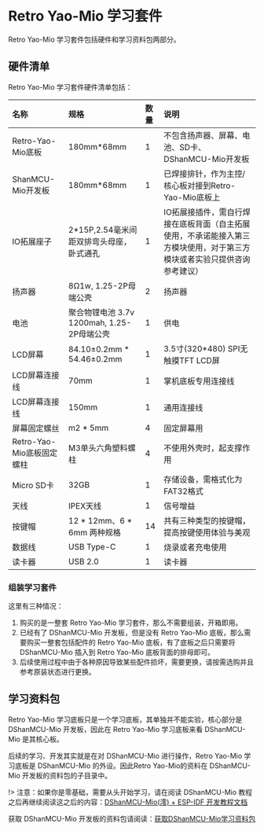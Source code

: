 # Retro Yao-Mio 学习套件

Retro Yao-Mio 学习套件包括硬件和学习资料包两部分。

## 硬件清单

Retro Yao-Mio 学习套件硬件清单包括：

| 名称 | 规格 | 数量 | 说明 |
|:---| :--- | :--- | :--- |
| Retro-Yao-Mio底板 | 180mm*68mm | 1 |不包含扬声器、屏幕、电池、SD卡、DShanMCU-Mio开发板 |
| ShanMCU-Mio开发板 | 180mm*68mm | 1 | 已焊接排针，作为主控/核心板对接到Retro-Yao-Mio底板上 |
| IO拓展座子 | 2*15P,2.54毫米间距双排弯头母座，卧式通孔 | 1 | IO拓展接插件，需自行焊接在底板背面（自主拓展使用，不承诺能接入第三方模块使用，对于第三方模块或者实验只提供咨询参考建议） |
| 扬声器 | 8Ω1w, 1.25-2P母端公壳 | 2 | 扬声器 |
| 电池 | 聚合物锂电池 3.7v 1200mah, 1.25-2P母端公壳 | 1 | 供电 |
| LCD屏幕 | 84.10±0.2mm * 54.46±0.2mm | 1 | 3.5寸(320*480) SPI无触摸TFT LCD屏|
| LCD屏幕连接线 | 70mm | 1 | 掌机底板专用连接线 |
| LCD屏幕连接线 | 150mm | 1 | 通用连接线 | 
| 屏幕固定螺丝 | m2 * 5mm | 4 | 固定屏幕用 |
| Retro-Yao-Mio底板固定螺柱| M3单头六角塑料螺柱 | 4 | 不使用外壳时，起支撑作用 |
| Micro SD卡 | 32GB | 1 | 存储设备，需格式化为FAT32格式 |
| 天线 | IPEX天线 | 1 | 信号增益 |
| 按键帽 | 12 * 12mm、6 * 6mm 两种规格 | 14 | 共有三种类型的按键帽，提高按键使用体验与美观 |
| 数据线 | USB Type-C | 1 | 烧录或者充电使用 |
| 读卡器 | USB 2.0 | 1 | 读卡器 |


### 组装学习套件

这里有三种情况：

1. 购买的是一整套 Retro Yao-Mio 学习套件，那么不需要组装，开箱即用。
2. 已经有了 DShanMCU-Mio 开发板，但是没有 Retro Yao-Mio 底板，那么需要购买一整套包括配件的 Retro Yao-Mio 底板，有了底板之后只需要将 DShanMCU-Mio 插入到 Retro Yao-Mio 底板背面的排母即可。
3. 后续使用过程中由于各种原因导致某些配件损坏，需要更换，请按需选购并且参考原装状态进行更换。

## 学习资料包

Retro Yao-Mio 学习底板只是一个学习底板，其单独并不能实验，核心部分是 DShanMCU-Mio 开发板，因此在 Retro Yao-Mio 学习底板来看 DShanMCU-Mio 是其核心板。

后续的学习、开发其实就是在对 DShanMCU-Mio 进行操作，Retro Yao-Mio 学习底板是 DShanMCU-Mio 的外设。因此Retro Yao-Mio的资料在 DShanMCU-Mio 开发板的资料包的子目录中。

!> 注意：如果你是零基础，需要从头开始学习，请在阅读 DShanMCU-Mio 教程之后再继续阅读这之后的内容：[DShanMCU-Mio(澪) + ESP-IDF 开发教程文档](DShanMCU-Mio/ESP-IDF/chapter1-1)

获取 DShanMCU-Mio 开发板的资料包请阅读：[获取DShanMCU-Mio学习资料包](DShanMCU-Mio/ESP-IDF/chapter2-1)

